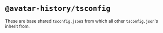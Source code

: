 # `@avatar-history/tsconfig`

These are base shared `tsconfig.json`s from which all other `tsconfig.json`'s inherit from.
